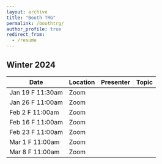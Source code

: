 ```yaml
---
layout: archive
title: "Booth TRG"
permalink: /boothtrg/
author_profile: true
redirect_from:
  - /resume
---
```


## Winter 2024


| Date              | Location   | Presenter                | Topic              |
|-------------------|------------|--------------------------|--------------------|
| Jan 19 F 11:30am  | Zoom       |                          |                    |
| Jan 26 F 11:00am  | Zoom       |                          |                    |
| Feb 2 F 11:00am   | Zoom       |                          |                    |
| Feb 16 F 11:00am  | Zoom       |                          |                    |
| Feb 23 F 11:00am  | Zoom       |                          |                    |
| Mar 1 F 11:00am   | Zoom       |                          |                    |
| Mar 8 F 11:00am   | Zoom       |                          |                    |
